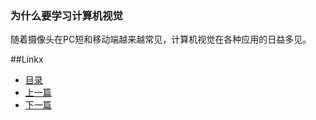 ### 为什么要学习计算机视觉

随着摄像头在PC短和移动端越来越常见，计算机视觉在各种应用的日益多见。

 ##Linkx
 * [目录](Table%20of%20Comtents.md)
 * [上一篇](01.0.md)
 * [下一篇](01.2.md)